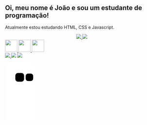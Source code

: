 ## Oi, meu nome é João e sou um estudante de programação!
Atualmente estou estudando HTML, CSS e Javascript.

<div align="center">
  <a href="https://github.com/joaomouram">
  <img height="180em" src="https://github-readme-stats.vercel.app/api?username=joaomouram&show_icons=true&theme=tokyonight&include_all_commits=true&count_private=true"/>
  <img height="180em" src="https://github-readme-stats.vercel.app/api/top-langs/?username=joaomouram&layout=compact&langs_count=7&theme=tokyonight"/>
</div>
  
<div>
  <img height="40" width="40" src="https://cdn.jsdelivr.net/gh/devicons/devicon/icons/html5/html5-original.svg"/>
  <img height="40" width="40"   src="https://cdn.jsdelivr.net/gh/devicons/devicon/icons/css3/css3-original.svg"/>
  <img height="40" width="40" src="https://cdn.jsdelivr.net/gh/devicons/devicon/icons/javascript/javascript-original.svg"/>
</div>
  
<div class="medias">
  <a href="https://instagram.com/janja_m2" target="_blank"><img src="https://img.shields.io/badge/-Instagram-%23E4405F?style=for-the-badge&logo=instagram&logoColor=white" target="_blank"</a>    
  <a href="https://www.linkedin.com/in/joão-paulo-967366232/" target="_blank"><img src="https://img.shields.io/badge/-LinkedIn-%230077B5?style=for-the-badge&logo=linkedin&logoColor=white" target="_blank"></a> 
  <a href = "mailto:joaopaulomm50@gmail.com"><img src="https://img.shields.io/badge/-Gmail-%23333?style=for-the-badge&logo=gmail&logoColor=white" target="_blank"></a>
  
  ![Snake animation](https://github.com/joaomouram/joaomouram/blob/output/github-contribution-grid-snake.svg)
</div>
  
 

